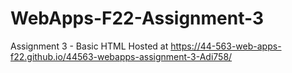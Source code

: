 # WebApps-F22-Assignment-3
Assignment 3 - Basic HTML
Hosted at <https://44-563-web-apps-f22.github.io/44563-webapps-assignment-3-Adi758/>
